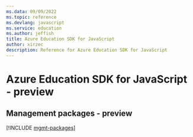 ```yaml
---
ms.data: 09/09/2022
ms.topic: reference
ms.devlang: javascript
ms.service: education
ms.author: jeffish
title: Azure Education SDK for JavaScript
author: xirzec
description: Reference for Azure Education SDK for JavaScript
---
```

# Azure Education SDK for JavaScript - preview

## Management packages - preview
[!INCLUDE [mgmt-packages](education-mgmt-index.md)]